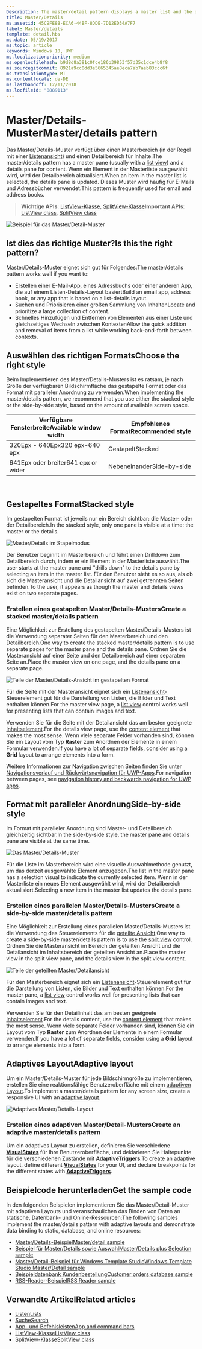 ```yaml
---
Description: The master/detail pattern displays a master list and the details for the currently selected item. This pattern is frequently used for email and contact lists/address books.
title: Master/Details
ms.assetid: 45C9FE8B-ECA6-44BF-8DDE-7D12ED34A7F7
label: Master/details
template: detail.hbs
ms.date: 05/19/2017
ms.topic: article
keywords: Windows 10, UWP
ms.localizationpriority: medium
ms.openlocfilehash: b9d8d8a381c0fce186b39853f57d35c1dce4b8f8
ms.sourcegitcommit: 8921a9cc0dd3e5665345ae8eca7ab7aeb83ccc6f
ms.translationtype: MT
ms.contentlocale: de-DE
ms.lasthandoff: 12/11/2018
ms.locfileid: "8889113"
---
```

# <a name="masterdetails-pattern"></a><span data-ttu-id="eb58f-103">Master/Details-Muster</span><span class="sxs-lookup"><span data-stu-id="eb58f-103">Master/details pattern</span></span>

 

<span data-ttu-id="eb58f-104">Das Master/Details-Muster verfügt über einen Masterbereich (in der Regel mit einer [Listenansicht](lists.md)) und einen Detailbereich für Inhalte.</span><span class="sxs-lookup"><span data-stu-id="eb58f-104">The master/details pattern has a master pane (usually with a [list view](lists.md)) and a details pane for content.</span></span> <span data-ttu-id="eb58f-105">Wenn ein Element in der Masterliste ausgewählt wird, wird der Detailbereich aktualisiert.</span><span class="sxs-lookup"><span data-stu-id="eb58f-105">When an item in the master list is selected, the details pane is updated.</span></span> <span data-ttu-id="eb58f-106">Dieses Muster wird häufig für E-Mails und Adressbücher verwendet.</span><span class="sxs-lookup"><span data-stu-id="eb58f-106">This pattern is frequently used for email and address books.</span></span>

> <span data-ttu-id="eb58f-107">**Wichtige APIs**: [ListView-Klasse](https://docs.microsoft.com/en-us/uwp/api/Windows.UI.Xaml.Controls.ListView), [SplitView-Klasse](https://docs.microsoft.com/en-us/uwp/api/windows.ui.xaml.controls.splitview)</span><span class="sxs-lookup"><span data-stu-id="eb58f-107">**Important APIs**: [ListView class](https://docs.microsoft.com/en-us/uwp/api/Windows.UI.Xaml.Controls.ListView), [SplitView class](https://docs.microsoft.com/en-us/uwp/api/windows.ui.xaml.controls.splitview)</span></span>

![Beispiel für das Master/Detail-Muster](images/HIGSecOne_MasterDetail.png)

## <a name="is-this-the-right-pattern"></a><span data-ttu-id="eb58f-109">Ist dies das richtige Muster?</span><span class="sxs-lookup"><span data-stu-id="eb58f-109">Is this the right pattern?</span></span>

<span data-ttu-id="eb58f-110">Master/Details-Muster eignet sich gut für Folgendes:</span><span class="sxs-lookup"><span data-stu-id="eb58f-110">The master/details pattern works well if you want to:</span></span>

-   <span data-ttu-id="eb58f-111">Erstellen einer E-Mail-App, eines Adressbuchs oder einer anderen App, die auf einem Listen-Details-Layout basiert</span><span class="sxs-lookup"><span data-stu-id="eb58f-111">Build an email app, address book, or any app that is based on a list-details layout.</span></span>
-   <span data-ttu-id="eb58f-112">Suchen und Priorisieren einer großen Sammlung von Inhalten</span><span class="sxs-lookup"><span data-stu-id="eb58f-112">Locate and prioritize a large collection of content.</span></span>
-   <span data-ttu-id="eb58f-113">Schnelles Hinzufügen und Entfernen von Elementen aus einer Liste und gleichzeitiges Wechseln zwischen Kontexten</span><span class="sxs-lookup"><span data-stu-id="eb58f-113">Allow the quick addition and removal of items from a list while working back-and-forth between contexts.</span></span>

## <a name="choose-the-right-style"></a><span data-ttu-id="eb58f-114">Auswählen des richtigen Formats</span><span class="sxs-lookup"><span data-stu-id="eb58f-114">Choose the right style</span></span>

<span data-ttu-id="eb58f-115">Beim Implementieren des Master/Details-Musters ist es ratsam, je nach Größe der verfügbaren Bildschirmfläche das gestapelte Format oder das Format mit paralleler Anordnung zu verwenden.</span><span class="sxs-lookup"><span data-stu-id="eb58f-115">When implementing the master/details pattern, we recommend that you use either the stacked style or the side-by-side style, based on the amount of available screen space.</span></span>

| <span data-ttu-id="eb58f-116">Verfügbare Fensterbreite</span><span class="sxs-lookup"><span data-stu-id="eb58f-116">Available window width</span></span> | <span data-ttu-id="eb58f-117">Empfohlenes Format</span><span class="sxs-lookup"><span data-stu-id="eb58f-117">Recommended style</span></span> |
|------------------------|-------------------|
| <span data-ttu-id="eb58f-118">320Epx - 640Epx</span><span class="sxs-lookup"><span data-stu-id="eb58f-118">320 epx-640 epx</span></span>        | <span data-ttu-id="eb58f-119">Gestapelt</span><span class="sxs-lookup"><span data-stu-id="eb58f-119">Stacked</span></span>           |
| <span data-ttu-id="eb58f-120">641Epx oder breiter</span><span class="sxs-lookup"><span data-stu-id="eb58f-120">641 epx or wider</span></span>       | <span data-ttu-id="eb58f-121">Nebeneinander</span><span class="sxs-lookup"><span data-stu-id="eb58f-121">Side-by-side</span></span>      |

 
## <a name="stacked-style"></a><span data-ttu-id="eb58f-122">Gestapeltes Format</span><span class="sxs-lookup"><span data-stu-id="eb58f-122">Stacked style</span></span>

<span data-ttu-id="eb58f-123">Im gestapelten Format ist jeweils nur ein Bereich sichtbar: die Master- oder der Detailbereich.</span><span class="sxs-lookup"><span data-stu-id="eb58f-123">In the stacked style, only one pane is visible at a time: the master or the details.</span></span>

![Master/Details im Stapelmodus](images/patterns-md-stacked.png)

<span data-ttu-id="eb58f-125">Der Benutzer beginnt im Masterbereich und führt einen Drilldown zum Detailbereich durch, indem er ein Element in der Masterliste auswählt.</span><span class="sxs-lookup"><span data-stu-id="eb58f-125">The user starts at the master pane and "drills down" to the details pane by selecting an item in the master list.</span></span> <span data-ttu-id="eb58f-126">Für den Benutzer sieht es so aus, als ob sich die Masteransicht und die Detailansicht auf zwei getrennten Seiten befinden.</span><span class="sxs-lookup"><span data-stu-id="eb58f-126">To the user, it appears as though the master and details views exist on two separate pages.</span></span>

### <a name="create-a-stacked-masterdetails-pattern"></a><span data-ttu-id="eb58f-127">Erstellen eines gestapelten Master/Details-Musters</span><span class="sxs-lookup"><span data-stu-id="eb58f-127">Create a stacked master/details pattern</span></span>

<span data-ttu-id="eb58f-128">Eine Möglichkeit zur Erstellung des gestapelten Master/Details-Musters ist die Verwendung separater Seiten für den Masterbereich und den Detailbereich.</span><span class="sxs-lookup"><span data-stu-id="eb58f-128">One way to create the stacked master/details pattern is to use separate pages for the master pane and the details pane.</span></span> <span data-ttu-id="eb58f-129">Ordnen Sie die Masteransicht auf einer Seite und den Detailbereich auf einer separaten Seite an.</span><span class="sxs-lookup"><span data-stu-id="eb58f-129">Place the master view on one page, and the details pane on a separate page.</span></span>

![Teile der Master/Details-Ansicht im gestapelten Format](images/patterns-md-stacked-parts.png)

<span data-ttu-id="eb58f-131">Für die Seite mit der Masteransicht eignet sich ein [Listenansicht](lists.md)-Steuerelement gut für die Darstellung von Listen, die Bilder und Text enthalten können.</span><span class="sxs-lookup"><span data-stu-id="eb58f-131">For the master view page, a [list view](lists.md) control works well for presenting lists that can contain images and text.</span></span> 

<span data-ttu-id="eb58f-132">Verwenden Sie für die Seite mit der Detailansicht das am besten geeignete [Inhaltselement](../layout/layout-panels.md).</span><span class="sxs-lookup"><span data-stu-id="eb58f-132">For the details view page, use the [content element](../layout/layout-panels.md) that makes the most sense.</span></span> <span data-ttu-id="eb58f-133">Wenn viele separate Felder vorhanden sind, können Sie ein Layout vom Typ **Raster** zum Anordnen der Elemente in einem Formular verwenden.</span><span class="sxs-lookup"><span data-stu-id="eb58f-133">If you have a lot of separate fields, consider using a **Grid** layout to arrange elements into a form.</span></span>

<span data-ttu-id="eb58f-134">Weitere Informationen zur Navigation zwischen Seiten finden Sie unter [Navigationsverlauf und Rückwärtsnavigation für UWP-Apps](../basics/navigation-history-and-backwards-navigation.md).</span><span class="sxs-lookup"><span data-stu-id="eb58f-134">For navigation between pages, see [navigation history and backwards navigation for UWP apps](../basics/navigation-history-and-backwards-navigation.md).</span></span>

## <a name="side-by-side-style"></a><span data-ttu-id="eb58f-135">Format mit paralleler Anordnung</span><span class="sxs-lookup"><span data-stu-id="eb58f-135">Side-by-side style</span></span>

<span data-ttu-id="eb58f-136">Im Format mit paralleler Anordnung sind Master- und Detailbereich gleichzeitig sichtbar.</span><span class="sxs-lookup"><span data-stu-id="eb58f-136">In the side-by-side style, the master pane and details pane are visible at the same time.</span></span>

![Das Master/Details-Muster](images/patterns-masterdetail-400x227.png)

<span data-ttu-id="eb58f-138">Für die Liste im Masterbereich wird eine visuelle Auswahlmethode genutzt, um das derzeit ausgewählte Element anzugeben.</span><span class="sxs-lookup"><span data-stu-id="eb58f-138">The list in the master pane has a selection visual to indicate the currently selected item.</span></span> <span data-ttu-id="eb58f-139">Wenn in der Masterliste ein neues Element ausgewählt wird, wird der Detailbereich aktualisiert.</span><span class="sxs-lookup"><span data-stu-id="eb58f-139">Selecting a new item in the master list updates the details pane.</span></span>

### <a name="create-a-side-by-side-masterdetails-pattern"></a><span data-ttu-id="eb58f-140">Erstellen eines parallelen Master/Details-Musters</span><span class="sxs-lookup"><span data-stu-id="eb58f-140">Create a side-by-side master/details pattern</span></span>

<span data-ttu-id="eb58f-141">Eine Möglichkeit zur Erstellung eines parallelen Master/Details-Musters ist die Verwendung des Steuerelements für die [geteilte Ansicht](split-view.md).</span><span class="sxs-lookup"><span data-stu-id="eb58f-141">One way to create a side-by-side master/details pattern is to use the [split view](split-view.md) control.</span></span> <span data-ttu-id="eb58f-142">Ordnen Sie die Masteransicht im Bereich der geteilten Ansicht und die Detailansicht im Inhaltsbereich der geteilten Ansicht an.</span><span class="sxs-lookup"><span data-stu-id="eb58f-142">Place the master view in the split view pane, and the details view in the split view content.</span></span>

![Teile der geteilten Master/Detailansicht](images/patterns_md_splitview_parts.png)

<span data-ttu-id="eb58f-144">Für den Masterbereich eignet sich ein [Listenansicht](lists.md)-Steuerelement gut für die Darstellung von Listen, die Bilder und Text enthalten können.</span><span class="sxs-lookup"><span data-stu-id="eb58f-144">For the master pane, a [list view](lists.md) control works well for presenting lists that can contain images and text.</span></span>

<span data-ttu-id="eb58f-145">Verwenden Sie für den Detailinhalt das am besten geeignete [Inhaltselement](../layout/layout-panels.md).</span><span class="sxs-lookup"><span data-stu-id="eb58f-145">For the details content, use the [content element](../layout/layout-panels.md) that makes the most sense.</span></span> <span data-ttu-id="eb58f-146">Wenn viele separate Felder vorhanden sind, können Sie ein Layout vom Typ **Raster** zum Anordnen der Elemente in einem Formular verwenden.</span><span class="sxs-lookup"><span data-stu-id="eb58f-146">If you have a lot of separate fields, consider using a **Grid** layout to arrange elements into a form.</span></span>

## <a name="adaptive-layout"></a><span data-ttu-id="eb58f-147">Adaptives Layout</span><span class="sxs-lookup"><span data-stu-id="eb58f-147">Adaptive layout</span></span>

<span data-ttu-id="eb58f-148">Um ein Master/Details-Muster für jede Bildschirmgröße zu implementieren, erstellen Sie eine reaktionsfähige Benutzeroberfläche mit einem [adaptiven Layout](../layout/layouts-with-xaml.md).</span><span class="sxs-lookup"><span data-stu-id="eb58f-148">To implement a master/details pattern for any screen size, create a responsive UI with an [adaptive layout](../layout/layouts-with-xaml.md).</span></span>

![Adaptives Master/Details-Layout](images/patterns_masterdetail.png)

### <a name="create-an-adaptive-masterdetails-pattern"></a><span data-ttu-id="eb58f-150">Erstellen eines adaptiven Master/Detail-Musters</span><span class="sxs-lookup"><span data-stu-id="eb58f-150">Create an adaptive master/details pattern</span></span>
<span data-ttu-id="eb58f-151">Um ein adaptives Layout zu erstellen, definieren Sie verschiedene [**VisualStates**](https://docs.microsoft.com/en-us/uwp/api/windows.ui.xaml.visualstate) für Ihre Benutzeroberfläche, und deklarieren Sie Haltepunkte für die verschiedenen Zustände mit [**AdaptiveTriggers**](https://docs.microsoft.com/en-us/uwp/api/Windows.UI.Xaml.AdaptiveTrigger).</span><span class="sxs-lookup"><span data-stu-id="eb58f-151">To create an adaptive layout, define different [**VisualStates**](https://docs.microsoft.com/en-us/uwp/api/windows.ui.xaml.visualstate) for your UI, and declare breakpoints for the different states with [**AdaptiveTriggers**](https://docs.microsoft.com/en-us/uwp/api/Windows.UI.Xaml.AdaptiveTrigger).</span></span>

## <a name="get-the-sample-code"></a><span data-ttu-id="eb58f-152">Beispielcode herunterladen</span><span class="sxs-lookup"><span data-stu-id="eb58f-152">Get the sample code</span></span>

<span data-ttu-id="eb58f-153">In den folgenden Beispielen implementieren Sie das Master/Detail-Muster mit adaptiven Layouts und veranschaulichen das Binden von Daten an statische, Datenbank- und Online-Ressourcen:</span><span class="sxs-lookup"><span data-stu-id="eb58f-153">The following samples implement the master/details pattern with adaptive layouts and demonstrate data binding to static, database, and online resources:</span></span> 
- [<span data-ttu-id="eb58f-154">Master/Details-Beispiel</span><span class="sxs-lookup"><span data-stu-id="eb58f-154">Master/detail sample</span></span>](https://github.com/Microsoft/Windows-universal-samples/tree/master/Samples/XamlMasterDetail) 
- [<span data-ttu-id="eb58f-155">Beispiel für Master/Details sowie Auswahl</span><span class="sxs-lookup"><span data-stu-id="eb58f-155">Master/Details plus Selection sample</span></span>](https://github.com/Microsoft/Windows-universal-samples/tree/master/Samples/XamlListView)
- [<span data-ttu-id="eb58f-156">Master/Detail-Beispiel für Windows Template Studio</span><span class="sxs-lookup"><span data-stu-id="eb58f-156">Windows Template Studio Master/Detail sample</span></span>](https://github.com/Microsoft/WindowsTemplateStudio/tree/master/templates/Uwp/Pages/MasterDetail)
- [<span data-ttu-id="eb58f-157">Beispieldatenbank Kundenbestellung</span><span class="sxs-lookup"><span data-stu-id="eb58f-157">Customer orders database sample</span></span>](https://github.com/Microsoft/Windows-appsample-customers-orders-database)
- [<span data-ttu-id="eb58f-158">RSS-Reader-Beispiel</span><span class="sxs-lookup"><span data-stu-id="eb58f-158">RSS Reader sample</span></span>](https://github.com/Microsoft/Windows-appsample-rssreader)

## <a name="related-articles"></a><span data-ttu-id="eb58f-159">Verwandte Artikel</span><span class="sxs-lookup"><span data-stu-id="eb58f-159">Related articles</span></span>

- [<span data-ttu-id="eb58f-160">Listen</span><span class="sxs-lookup"><span data-stu-id="eb58f-160">Lists</span></span>](lists.md)
- [<span data-ttu-id="eb58f-161">Suche</span><span class="sxs-lookup"><span data-stu-id="eb58f-161">Search</span></span>](search.md)
- [<span data-ttu-id="eb58f-162">App- und Befehlsleisten</span><span class="sxs-lookup"><span data-stu-id="eb58f-162">App and command bars</span></span>](app-bars.md)
- [<span data-ttu-id="eb58f-163">ListView-Klasse</span><span class="sxs-lookup"><span data-stu-id="eb58f-163">ListView class</span></span>](https://docs.microsoft.com/en-us/uwp/api/Windows.UI.Xaml.Controls.ListView)
- [<span data-ttu-id="eb58f-164">SplitView-Klasse</span><span class="sxs-lookup"><span data-stu-id="eb58f-164">SplitView class</span></span>](https://docs.microsoft.com/en-us/uwp/api/windows.ui.xaml.controls.splitview)
